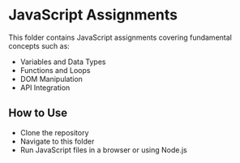 # JavaScript Assignments

This folder contains JavaScript assignments covering fundamental concepts such as:

- Variables and Data Types
- Functions and Loops
- DOM Manipulation
- API Integration

## How to Use

- Clone the repository
- Navigate to this folder
- Run JavaScript files in a browser or using Node.js
